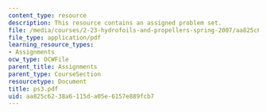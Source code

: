 ```yaml
---
content_type: resource
description: This resource contains an assigned problem set.
file: /media/courses/2-23-hydrofoils-and-propellers-spring-2007/aa825c6238a6115da05e6157e889fcb7_ps3.pdf
file_type: application/pdf
learning_resource_types:
- Assignments
ocw_type: OCWFile
parent_title: Assignments
parent_type: CourseSection
resourcetype: Document
title: ps3.pdf
uid: aa825c62-38a6-115d-a05e-6157e889fcb7
---
```

